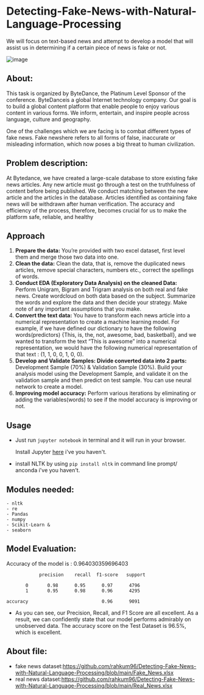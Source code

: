# Detecting-Fake-News-with-Natural-Language-Processing
We will focus on text-based news and attempt to develop a model that will assist us in determining if a certain piece of news is fake or not.

![image](https://user-images.githubusercontent.com/86415241/146892156-53b89e61-d995-46a2-98b6-471daf3a63cc.png)

## About:
This task is organized by ByteDance, the Platinum Level Sponsor of the conference. ByteDanceis a global Internet technology company. Our goal is to build a global content platform that enable people to enjoy various content in various forms. We inform, entertain, and inspire
people across language, culture and geography.

One of the challenges which we are facing is to combat different types of fake news. Fake newshere refers to all forms of false, inaccurate or misleading information, which now poses a big threat to human civilization.

## Problem description: 
At Bytedance, we have created a large-scale database to store existing fake news articles. Any new article must go through a test on the truthfulness of content before
being published. We conduct matching between the new article and the articles in the database. Articles identified as containing fake news will be withdrawn after human verification. The accuracy and efficiency of the process, therefore, becomes crucial for us to make the platform safe, reliable, and healthy


## Approach 
1. **Prepare the data:** You’re provided with two excel dataset, first level them and merge those two
data into one.
2. **Clean the data:** Clean the data, that is, remove the duplicated news articles, remove special
characters, numbers etc., correct the spellings of words.
3. **Conduct EDA (Exploratory Data Analysis) on the cleaned Data:** Perform Unigram, Bigram and
Trigram analysis on both real and fake news. Create wordcloud on both data based on the subject.
Summarize the words and explore the data and then decide your strategy. Make note of any
important assumptions that you make.
4. **Convert the text data:** You have to transform each news article into a numerical representation to
create a machine learning model. For example, if we have defined our dictionary to have the
following words(predictors) {This, is, the, not, awesome, bad, basketball}, and we wanted to
transform the text “This is awesome” into a numerical representation, we would have the following
numerical representation of that text : (1, 1, 0, 0, 1, 0, 0).
5. **Develop and Validate Samples: Divide converted data into 2 parts:** Development Sample (70%) &
Validation Sample (30%). Build your analysis model using the Development Sample, and validate it
on the validation sample and then predict on test sample. You can use neural network to create a
model.
6. **Improving model accuracy:** Perform various iterations by eliminating or adding the
variables(words) to see if the model accuracy is improving or not.
## Usage

- Just run `jupyter notebook` in terminal and it will run in your browser.

  Install Jupyter [here](http://jupyter.readthedocs.io/en/latest/install.html) i've you haven't.

- install NLTK by using `pip install nltk` in command line prompt/ anconda  i've you haven't.

## Modules needed:
```
- nltk
- re
- Pandas
- numpy
- Scikit-Learn &
- seaborn
```
## Model Evaluation:

 Accuracy of the model is : 0.964030359696403
             
             
                precision    recall  f1-score   support

           0       0.98      0.95      0.97      4796
           1       0.95      0.98      0.96      4295

    accuracy                           0.96      9091
   
- As you can see, our Precision, Recall, and F1 Score are all excellent. As a result, we can confidently state that our model performs admirably on unobserved data. The accuracy score on the Test Dataset is 96.5%, which is excellent.

## About file:
- fake news dataset:https://github.com/rahkum96/Detecting-Fake-News-with-Natural-Language-Processing/blob/main/Fake_News.xlsx
- real news dataset:https://github.com/rahkum96/Detecting-Fake-News-with-Natural-Language-Processing/blob/main/Real_News.xlsx

